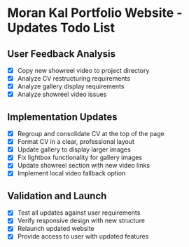 # Moran Kal Portfolio Website - Updates Todo List

## User Feedback Analysis
- [x] Copy new showreel video to project directory
- [x] Analyze CV restructuring requirements
- [x] Analyze gallery display requirements
- [x] Analyze showreel video issues

## Implementation Updates
- [x] Regroup and consolidate CV at the top of the page
- [x] Format CV in a clear, professional layout
- [x] Update gallery to display larger images
- [x] Fix lightbox functionality for gallery images
- [x] Update showreel section with new video links
- [x] Implement local video fallback option

## Validation and Launch
- [x] Test all updates against user requirements
- [x] Verify responsive design with new structure
- [x] Relaunch updated website
- [x] Provide access to user with updated features
